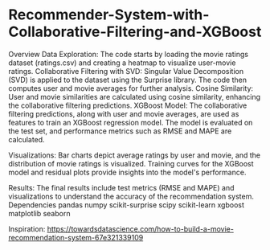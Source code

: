 # Recommender-System-with-Collaborative-Filtering-and-XGBoost
Overview
Data Exploration: The code starts by loading the movie ratings dataset (ratings.csv) and creating a heatmap to visualize user-movie ratings.
Collaborative Filtering with SVD: Singular Value Decomposition (SVD) is applied to the dataset using the Surprise library. The code then computes user and movie averages for further analysis.
Cosine Similarity: User and movie similarities are calculated using cosine similarity, enhancing the collaborative filtering predictions.
XGBoost Model: The collaborative filtering predictions, along with user and movie averages, are used as features to train an XGBoost regression model. The model is evaluated on the test set, and performance metrics such as RMSE and MAPE are calculated.

Visualizations: Bar charts depict average ratings by user and movie, and the distribution of movie ratings is visualized. Training curves for the XGBoost model and residual plots provide insights into the model's performance.

Results: The final results include test metrics (RMSE and MAPE) and visualizations to understand the accuracy of the recommendation system.
Dependencies
pandas
numpy
scikit-surprise
scipy
scikit-learn
xgboost
matplotlib
seaborn

Inspiration: https://towardsdatascience.com/how-to-build-a-movie-recommendation-system-67e321339109
